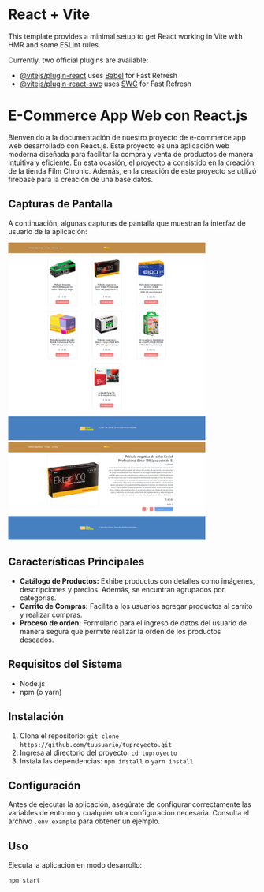 # React + Vite

This template provides a minimal setup to get React working in Vite with HMR and some ESLint rules.

Currently, two official plugins are available:

- [@vitejs/plugin-react](https://github.com/vitejs/vite-plugin-react/blob/main/packages/plugin-react/README.md) uses [Babel](https://babeljs.io/) for Fast Refresh
- [@vitejs/plugin-react-swc](https://github.com/vitejs/vite-plugin-react-swc) uses [SWC](https://swc.rs/) for Fast Refresh


# E-Commerce App Web con React.js

Bienvenido a la documentación de nuestro proyecto de e-commerce app web desarrollado con React.js. Este proyecto es una aplicación web moderna diseñada para facilitar la compra y venta de productos de manera intuitiva y eficiente. En esta ocasión, el proyecto a consistido en la creación de la tienda Film Chronic. Además, en la creación de este proyecto se utilizó firebase para la creación de una base datos.

## Capturas de Pantalla

A continuación, algunas capturas de pantalla que muestran la interfaz de usuario de la aplicación:

<img src="./src/assets/screenshots/screenshot-home.png" alt="Captura de Pantalla del home" width="400"/>

<img src="./src/assets/screenshots/screenshot2.png" alt="Captura de Pantalla del detalle de producto" width="400"/>

## Características Principales

- **Catálogo de Productos:** Exhibe productos con detalles como imágenes, descripciones y precios. Además, se encuntran agrupados por categorías.
- **Carrito de Compras:** Facilita a los usuarios agregar productos al carrito y realizar compras.
- **Proceso de orden:** Formulario para el ingreso de datos del usuario de manera segura que permite realizar la orden de los productos deseados.


## Requisitos del Sistema

- Node.js
- npm (o yarn)

## Instalación

1. Clona el repositorio: `git clone https://github.com/tuusuario/tuproyecto.git`
2. Ingresa al directorio del proyecto: `cd tuproyecto`
3. Instala las dependencias: `npm install` o `yarn install`

## Configuración

Antes de ejecutar la aplicación, asegúrate de configurar correctamente las variables de entorno y cualquier otra configuración necesaria. Consulta el archivo `.env.example` para obtener un ejemplo.

## Uso

Ejecuta la aplicación en modo desarrollo:

```bash
npm start